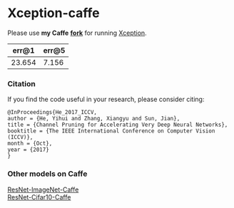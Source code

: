 # Xception-caffe
Please use **my Caffe** [**fork**](https://github.com/yihui-he/caffe-pro) for running [Xception](https://arxiv.org/abs/1610.02357).

err@1 | err@5 
--- | --- 
23.654|7.156

### Citation
If you find the code useful in your research, please consider citing:

    @InProceedings{He_2017_ICCV,
    author = {He, Yihui and Zhang, Xiangyu and Sun, Jian},
    title = {Channel Pruning for Accelerating Very Deep Neural Networks},
    booktitle = {The IEEE International Conference on Computer Vision (ICCV)},
    month = {Oct},
    year = {2017}
    }

### Other models on Caffe
[ResNet-ImageNet-Caffe](https://github.com/yihui-he/resnet-imagenet-caffe)  
[ResNet-Cifar10-Caffe](https://github.com/yihui-he/resnet-cifar10-caffe)
